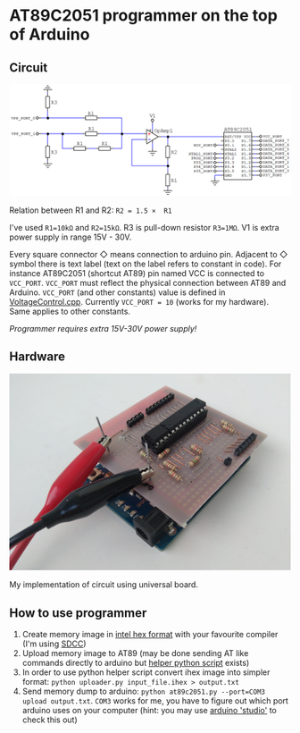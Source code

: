 # AT89C2051 programmer on the top of Arduino

## Circuit
![image of circuit](/desc/circuit.png)

Relation between R1 and R2:
`R2 = 1.5 ×  R1`

I've used `R1=10kΩ` and `R2=15kΩ`. R3 is pull-down resistor `R3=1MΩ`.
V1 is extra power supply in range 15V - 30V.

Every square connector ◇ means connection to arduino pin. Adjacent to ◇ symbol there is text label (text on the label refers to constant in code). For instance AT89C2051 (shortcut AT89) pin named VCC is connected to `VCC_PORT`. `VCC_PORT` must reflect the physical connection between AT89 and Arduino. `VCC_PORT` (and other constants) value is defined in [VoltageControl.cpp](/arduino/programmer/VoltageControl.cpp). Currently `VCC_PORT = 10` (works for my hardware). Same applies to other constants.

_Programmer requires extra 15V-30V power supply!_

## Hardware
![image of hardware](/desc/hardware.png)

My implementation of circuit using universal board.

## How to use programmer

1. Create memory image in [intel hex format](https://en.wikipedia.org/wiki/Intel_HEX) with your favourite compiler (I'm using [SDCC](http://sdcc.sourceforge.net/))
2. Upload memory image to AT89 (may be done sending AT like commands directly to arduino but [helper python script](/pc/uploader) exists)
3. In order to use python helper script convert ihex image into simpler format:
`python uploader.py input_file.ihex > output.txt`
4. Send memory dump to arduino:
`python at89c2051.py --port=COM3 upload output.txt`.
`COM3` works for me, you have to figure out which port arduino uses on your computer (hint: you may use [arduino 'studio'](https://www.arduino.cc/en/Main/Software) to check this out)
